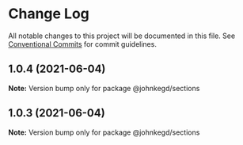 # Change Log

All notable changes to this project will be documented in this file.
See [Conventional Commits](https://conventionalcommits.org) for commit guidelines.

## 1.0.4 (2021-06-04)

**Note:** Version bump only for package @johnkegd/sections





## 1.0.3 (2021-06-04)

**Note:** Version bump only for package @johnkegd/sections
